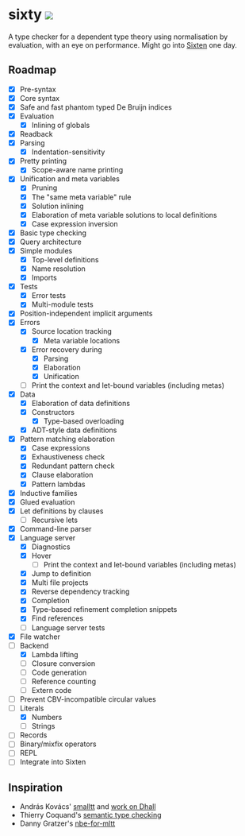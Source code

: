 # sixty ![](https://github.com/ollef/sixty/workflows/Tests/badge.svg)

A type checker for a dependent type theory using normalisation by evaluation,
with an eye on performance.
Might go into [Sixten](https://github.com/ollef/sixten) one day.

## Roadmap

- [x] Pre-syntax
- [x] Core syntax
- [x] Safe and fast phantom typed De Bruijn indices
- [x] Evaluation
  - [x] Inlining of globals
- [x] Readback
- [x] Parsing
  - [x] Indentation-sensitivity
- [x] Pretty printing
  - [x] Scope-aware name printing
- [x] Unification and meta variables
  - [x] Pruning
  - [x] The "same meta variable" rule
  - [x] Solution inlining
  - [x] Elaboration of meta variable solutions to local definitions
  - [x] Case expression inversion
- [x] Basic type checking
- [x] Query architecture
- [x] Simple modules
  - [x] Top-level definitions
  - [x] Name resolution
  - [x] Imports
- [x] Tests
  - [x] Error tests
  - [x] Multi-module tests
- [x] Position-independent implicit arguments
- [x] Errors
  - [x] Source location tracking
    - [x] Meta variable locations
  - [x] Error recovery during
    - [x] Parsing
    - [x] Elaboration
    - [x] Unification
  - [ ] Print the context and let-bound variables (including metas)
- [x] Data
  - [x] Elaboration of data definitions
  - [x] Constructors
    - [x] Type-based overloading
  - [x] ADT-style data definitions
- [x] Pattern matching elaboration
  - [x] Case expressions
  - [x] Exhaustiveness check
  - [x] Redundant pattern check
  - [x] Clause elaboration
  - [x] Pattern lambdas
- [x] Inductive families
- [x] Glued evaluation
- [x] Let definitions by clauses
  - [ ] Recursive lets
- [x] Command-line parser
- [x] Language server
  - [x] Diagnostics
  - [x] Hover
    - [ ] Print the context and let-bound variables (including metas)
  - [x] Jump to definition
  - [x] Multi file projects
  - [x] Reverse dependency tracking
  - [x] Completion
  - [x] Type-based refinement completion snippets
  - [x] Find references
  - [ ] Language server tests
- [x] File watcher
- [ ] Backend
  - [x] Lambda lifting
  - [ ] Closure conversion
  - [ ] Code generation
  - [ ] Reference counting
  - [ ] Extern code
- [ ] Prevent CBV-incompatible circular values
- [ ] Literals
  - [x] Numbers
  - [ ] Strings
- [ ] Records
- [ ] Binary/mixfix operators
- [ ] REPL
- [ ] Integrate into Sixten

## Inspiration

* András Kovács' [smalltt](https://github.com/AndrasKovacs/smalltt) and [work on Dhall](https://discourse.dhall-lang.org/t/nbe-type-checking-conversion-checking/55)
* Thierry Coquand's [semantic type checking](http://www.cse.chalmers.se/~coquand/type.ps)
* Danny Gratzer's [nbe-for-mltt](https://github.com/jozefg/nbe-for-mltt)
